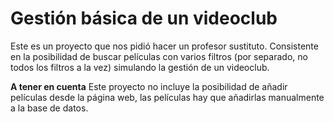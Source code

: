 # Gestión básica de un videoclub
Este es un proyecto que nos pidió hacer un profesor sustituto. Consistente en la posibilidad de buscar películas con varios filtros (por separado, no todos los filtros a la vez) simulando la gestión de un videoclub. 

**A tener en cuenta**
Este proyecto no incluye la posibilidad de añadir películas desde la página web, las películas hay que añadirlas manualmente a la base de datos.

